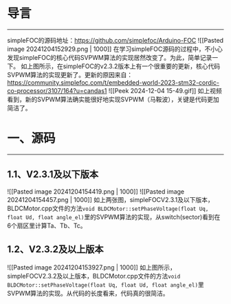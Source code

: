 # 导言
---
simpleFOC的源码地址：https://github.com/simplefoc/Arduino-FOC
![[Pasted image 20241204152929.png | 1000]]
在学习simpleFOC源码的过程中，不小心发现simpleFOC的核心代码SVPWM算法的实现居然改变了。为此，简单记录一下。
如上图所示，在simpleFOC的v2.3.2版本上有一个很重要的更新，核心代码SVPWM算法的实现更新了。更新的原因来自：https://community.simplefoc.com/t/embedded-world-2023-stm32-cordic-co-processor/3107/164?u=candas1
![[Peek 2024-12-04 15-49.gif]]
如上视频看到，新的SVPWM算法确实能很好地实现SVPWM（马鞍波），关键是代码更加简洁了。


# 一、源码
---
## 1.1、V2.3.1及以下版本
![[Pasted image 20241204154419.png | 1000]]
![[Pasted image 20241204154457.png | 1000]]
如上两张图，simpleFOCV2.3.1及以下版本，BLDCMotor.cpp文件的方法``void BLDCMotor::setPhaseVoltage(float Uq, float Ud, float angle_el)``里的SVPWM算法的实现，从switch(sector)看到在6个扇区里计算Ta、Tb、Tc。

## 1.2、V2.3.2及以上版本
![[Pasted image 20241204153927.png | 1000]]
如上图所示，simpleFOCV2.3.2及以上版本，BLDCMotor.cpp文件的方法``void BLDCMotor::setPhaseVoltage(float Uq, float Ud, float angle_el)``里SVPWM算法的实现。从代码的长度看来，代码真的很简洁。






